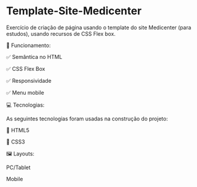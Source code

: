 # Template-Site-Medicenter

Exercício de criação de página usando o template do site Medicenter (para estudos), usando recursos de CSS Flex box.

🎢 Funcionamento:

✅ Semântica no HTML

✅ CSS Flex Box

✅ Responsividade

✅ Menu mobile

💻 Tecnologias:

As seguintes tecnologias foram usadas na construção do projeto:

🔣 HTML5

🎨 CSS3

🖼️ Layouts:

PC/Tablet

Mobile
